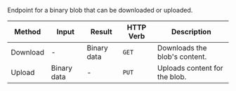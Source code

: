 Endpoint for a binary blob that can be downloaded or uploaded.

| Method   | Input       | Result      | HTTP Verb | Description                   |
| -------- | ----------- | ----------- | --------- | ----------------------------- |
| Download | -           | Binary data | `GET`     | Downloads the blob's content. |
| Upload   | Binary data | -           | `PUT`     | Uploads content for the blob. |

